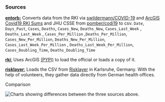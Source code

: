 ### Sources

[**entorb:**](../bin/scrape/entorb.py) Converts data from the RKI via [swildermann/COVID-19](https://github.com/swildermann/COVID-19) and [ArcGIS Covid19 RKI Sums](https://services7.arcgis.com/mOBPykOjAyBO2ZKk/ArcGIS/rest/services/Covid19_RKI_Sums/FeatureServer/0/) and JHU CSSE from  [pomber/codi19](https://github.com/swildermann/COVID-19) to csv. `Date`, `Days_Past`, `Cases`, `Deaths`, `Cases_New`, `Deaths_New`, `Cases_Last_Week` , `Deaths_Last_Week` , `Cases_Per_Million` ,`Deaths_Per_Million`, `Cases_New_Per_Million`, `Deaths_New_Per_Million`, `Cases_Last_Week_Per_Million` , `Deaths_Last_Week_Per_Million`, `Cases_Doubling_Time`, `Deaths_Doubling_Time`

[**rki**:](../bin/scrape/rki.py) Uses ArcGIS [(PYPI)](https://pypi.org/project/arcgis/) to load the official  or loads a copy of it.

[**risklayer**:](../bin/scrape/risklayer.py) Loads the CSV from [Risklayer](https://risklayer-explorer.com) in Karlsruhe, Germany. With the help of volunteers, they gather data directly from German health offices.

Comparison

![Charts showing differences between the three sources above.](../img/sources_deltas.png)
